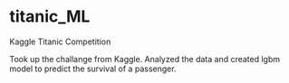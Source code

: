 # titanic_ML
Kaggle Titanic Competition

Took up the challange from Kaggle. Analyzed the data and created lgbm model to predict the survival of a passenger.
